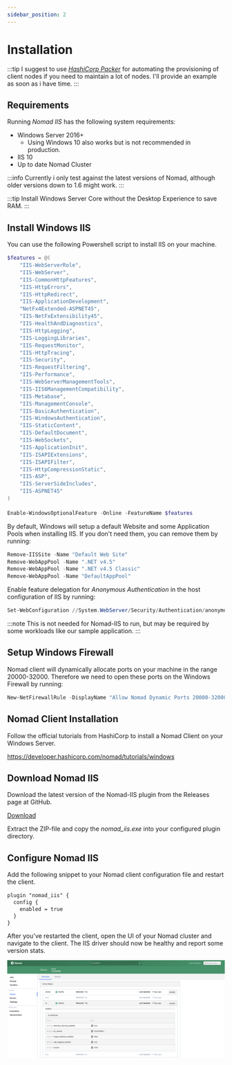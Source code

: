 ```yaml
---
sidebar_position: 2
---
```


# Installation

:::tip
I suggest to use [*HashiCorp Packer*](https://www.packer.io/) for automating the provisioning of client nodes if you need to maintain a lot of nodes.
I'll provide an example as soon as i have time.
:::

## Requirements

Running *Nomad IIS* has the following system requirements:

- Windows Server 2016+
  - Using Windows 10 also works but is not recommended in production.
- IIS 10
- Up to date Nomad Cluster

:::info
Currently i only test against the latest versions of Nomad, although older versions down to 1.6 might work.
:::

:::tip
Install Windows Server Core without the Desktop Experience to save RAM.
:::

## Install Windows IIS

You can use the following Powershell script to install IIS on your machine.

```ps1
$features = @(
    "IIS-WebServerRole",
    "IIS-WebServer",
    "IIS-CommonHttpFeatures",
    "IIS-HttpErrors",
    "IIS-HttpRedirect",
    "IIS-ApplicationDevelopment",
    "NetFx4Extended-ASPNET45",
    "IIS-NetFxExtensibility45",
    "IIS-HealthAndDiagnostics",
    "IIS-HttpLogging",
    "IIS-LoggingLibraries",
    "IIS-RequestMonitor",
    "IIS-HttpTracing",
    "IIS-Security",
    "IIS-RequestFiltering",
    "IIS-Performance",
    "IIS-WebServerManagementTools",
    "IIS-IIS6ManagementCompatibility",
    "IIS-Metabase",
    "IIS-ManagementConsole",
    "IIS-BasicAuthentication",
    "IIS-WindowsAuthentication",
    "IIS-StaticContent",
    "IIS-DefaultDocument",
    "IIS-WebSockets",
    "IIS-ApplicationInit",
    "IIS-ISAPIExtensions",
    "IIS-ISAPIFilter",
    "IIS-HttpCompressionStatic",
    "IIS-ASP",
    "IIS-ServerSideIncludes",
    "IIS-ASPNET45"
)

Enable-WindowsOptionalFeature -Online -FeatureName $features
```

By default, Windows will setup a default Website and some Application Pools when installing IIS. If you don't need them, you can remove them by running:

```ps1
Remove-IISSite -Name "Default Web Site"
Remove-WebAppPool -Name ".NET v4.5"
Remove-WebAppPool -Name ".NET v4.5 Classic"
Remove-WebAppPool -Name "DefaultAppPool"
```

Enable feature delegation for *Anonymous Authentication* in the host configuration of IIS by running:

```ps1
Set-WebConfiguration //System.WebServer/Security/Authentication/anonymousAuthentication -metadata overrideMode -value Allow
```

:::note
This is not needed for Nomad-IIS to run, but may be required by some workloads like our sample application.
:::

## Setup Windows Firewall

Nomad client will dynamically allocate ports on your machine in the range 20000-32000.
Therefore we need to open these ports on the Windows Firewall by running:

```ps1
New-NetFirewallRule -DisplayName "Allow Nomad Dynamic Ports 20000-32000" -Action Allow -Direction Inbound -Protocol TCP -LocalPort 20000-32000
```

## Nomad Client Installation

Follow the official tutorials from HashiCorp to install a Nomad Client on your Windows Server.

https://developer.hashicorp.com/nomad/tutorials/windows

## Download Nomad IIS

Download the latest version of the Nomad-IIS plugin from the Releases page at GitHub.

[Download](https://github.com/sevensolutions/nomad-iis/releases)

Extract the ZIP-file and copy the *nomad_iis.exe* into your configured plugin directory.

## Configure Nomad IIS

Add the following snippet to your Nomad client configuration file and restart the client.

```hcl
plugin "nomad_iis" {
  config {
    enabled = true
  }
}
```

After you've restarted the client, open the UI of your Nomad cluster and navigate to the client.
The IIS driver should now be healthy and report some version stats.

![Driver Stats](./img/driver-stats.png)
